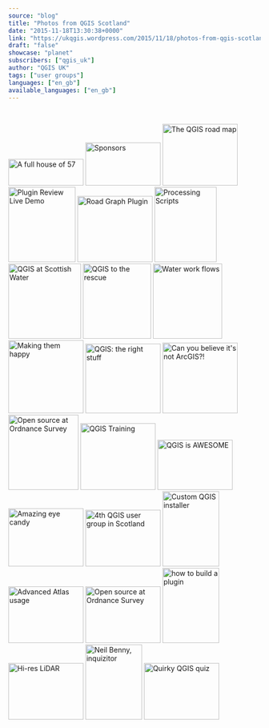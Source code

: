 ```yaml
---
source: "blog"
title: "Photos from QGIS Scotland"
date: "2015-11-18T13:30:38+0000"
link: "https://ukqgis.wordpress.com/2015/11/18/photos-from-qgis-scotland/"
draft: "false"
showcase: "planet"
subscribers: ["qgis_uk"]
author: "QGIS UK"
tags: ["user groups"]
languages: ["en_gb"]
available_languages: ["en_gb"]
---
```


<p>&nbsp;</p>

<a href="https://ukqgis.wordpress.com/2015/11/18/photos-from-qgis-scotland/p1080247_w/#main"><img alt="A full house of 57" class="attachment-thumbnail size-thumbnail" height="53" src="https://ukqgis.wordpress.com/wp-content/uploads/2015/11/p1080247_w.jpg?w=150" width="150" /></a>
<a href="https://ukqgis.wordpress.com/2015/11/18/photos-from-qgis-scotland/p1080266_w/#main"><img alt="Sponsors" class="attachment-thumbnail size-thumbnail" height="86" src="https://ukqgis.wordpress.com/wp-content/uploads/2015/11/p1080266_w.jpg?w=150" width="150" /></a>
<a href="https://ukqgis.wordpress.com/2015/11/18/photos-from-qgis-scotland/p1080246_w/#main"><img alt="The QGIS road map" class="attachment-thumbnail size-thumbnail" height="123" src="https://ukqgis.wordpress.com/wp-content/uploads/2015/11/p1080246_w.jpg?w=150" width="150" /></a>
<a href="https://ukqgis.wordpress.com/2015/11/18/photos-from-qgis-scotland/p1080253_w/#main"><img alt="Plugin Review Live Demo" class="attachment-thumbnail size-thumbnail" height="150" src="https://ukqgis.wordpress.com/wp-content/uploads/2015/11/p1080253_w.jpg?w=134" width="134" /></a>
<a href="https://ukqgis.wordpress.com/2015/11/18/photos-from-qgis-scotland/p1080261_w/#main"><img alt="Road Graph Plugin" class="attachment-thumbnail size-thumbnail" height="132" src="https://ukqgis.wordpress.com/wp-content/uploads/2015/11/p1080261_w.jpg?w=150" width="150" /></a>
<a href="https://ukqgis.wordpress.com/2015/11/18/photos-from-qgis-scotland/p1080262_w/#main"><img alt="Processing Scripts" class="attachment-thumbnail size-thumbnail" height="150" src="https://ukqgis.wordpress.com/wp-content/uploads/2015/11/p1080262_w.jpg?w=124" width="124" /></a>
<a href="https://ukqgis.wordpress.com/2015/11/18/photos-from-qgis-scotland/p1080263_w/#main"><img alt="QGIS at Scottish Water" class="attachment-thumbnail size-thumbnail" height="150" src="https://ukqgis.wordpress.com/wp-content/uploads/2015/11/p1080263_w.jpg?w=145" width="145" /></a>
<a href="https://ukqgis.wordpress.com/2015/11/18/photos-from-qgis-scotland/p1080264_w/#main"><img alt="QGIS to the rescue" class="attachment-thumbnail size-thumbnail" height="150" src="https://ukqgis.wordpress.com/wp-content/uploads/2015/11/p1080264_w.jpg?w=136" width="136" /></a>
<a href="https://ukqgis.wordpress.com/2015/11/18/photos-from-qgis-scotland/p1080265_w/#main"><img alt="Water work flows" class="attachment-thumbnail size-thumbnail" height="150" src="https://ukqgis.wordpress.com/wp-content/uploads/2015/11/p1080265_w.jpg?w=138" width="138" /></a>
<a href="https://ukqgis.wordpress.com/2015/11/18/photos-from-qgis-scotland/p1080258_w/#main"><img alt="Making them happy" class="attachment-thumbnail size-thumbnail" height="146" src="https://ukqgis.wordpress.com/wp-content/uploads/2015/11/p1080258_w.jpg?w=150" width="150" /></a>
<a href="https://ukqgis.wordpress.com/2015/11/18/photos-from-qgis-scotland/p1080259_w/#main"><img alt="QGIS: the right stuff" class="attachment-thumbnail size-thumbnail" height="139" src="https://ukqgis.wordpress.com/wp-content/uploads/2015/11/p1080259_w.jpg?w=150" width="150" /></a>
<a href="https://ukqgis.wordpress.com/2015/11/18/photos-from-qgis-scotland/p1080260_w/#main"><img alt="Can you believe it&#039;s not ArcGIS?!" class="attachment-thumbnail size-thumbnail" height="141" src="https://ukqgis.wordpress.com/wp-content/uploads/2015/11/p1080260_w.jpg?w=150" width="150" /></a>
<a href="https://ukqgis.wordpress.com/2015/11/18/photos-from-qgis-scotland/p1080268_w/#main"><img alt="Open source at Ordnance Survey" class="attachment-thumbnail size-thumbnail" height="150" src="https://ukqgis.wordpress.com/wp-content/uploads/2015/11/p1080268_w.jpg?w=140" width="140" /></a>
<a href="https://ukqgis.wordpress.com/2015/11/18/photos-from-qgis-scotland/p1080272_w/#main"><img alt="QGIS Training" class="attachment-thumbnail size-thumbnail" height="133" src="https://ukqgis.wordpress.com/wp-content/uploads/2015/11/p1080272_w.jpg?w=150" width="150" /></a>
<a href="https://ukqgis.wordpress.com/2015/11/18/photos-from-qgis-scotland/p1080274_w/#main"><img alt="QGIS is AWESOME" class="attachment-thumbnail size-thumbnail" height="100" src="https://ukqgis.wordpress.com/wp-content/uploads/2015/11/p1080274_w.jpg?w=150" width="150" /></a>
<a href="https://ukqgis.wordpress.com/2015/11/18/photos-from-qgis-scotland/p1080275_w/#main"><img alt="Amazing eye candy" class="attachment-thumbnail size-thumbnail" height="116" src="https://ukqgis.wordpress.com/wp-content/uploads/2015/11/p1080275_w.jpg?w=150" width="150" /></a>
<a href="https://ukqgis.wordpress.com/2015/11/18/photos-from-qgis-scotland/img_20151116_094612/#main"><img alt="4th QGIS user group in Scotland" class="attachment-thumbnail size-thumbnail" height="113" src="https://ukqgis.wordpress.com/wp-content/uploads/2015/11/img_20151116_094612.jpg?w=150" width="150" /></a>
<a href="https://ukqgis.wordpress.com/2015/11/18/photos-from-qgis-scotland/img_20151116_103620/#main"><img alt="Custom QGIS installer" class="attachment-thumbnail size-thumbnail" height="150" src="https://ukqgis.wordpress.com/wp-content/uploads/2015/11/img_20151116_103620.jpg?w=113" width="113" /></a>
<a href="https://ukqgis.wordpress.com/2015/11/18/photos-from-qgis-scotland/img_20151116_104905/#main"><img alt="Advanced Atlas usage" class="attachment-thumbnail size-thumbnail" height="113" src="https://ukqgis.wordpress.com/wp-content/uploads/2015/11/img_20151116_104905.jpg?w=150" width="150" /></a>
<a href="https://ukqgis.wordpress.com/2015/11/18/photos-from-qgis-scotland/img_20151116_150347/#main"><img alt="Open source at Ordnance Survey" class="attachment-thumbnail size-thumbnail" height="113" src="https://ukqgis.wordpress.com/wp-content/uploads/2015/11/img_20151116_150347.jpg?w=150" width="150" /></a>
<a href="https://ukqgis.wordpress.com/2015/11/18/photos-from-qgis-scotland/img_20151116_134922/#main"><img alt="how to build a plugin" class="attachment-thumbnail size-thumbnail" height="150" src="https://ukqgis.wordpress.com/wp-content/uploads/2015/11/img_20151116_134922.jpg?w=113" width="113" /></a>
<a href="https://ukqgis.wordpress.com/2015/11/18/photos-from-qgis-scotland/img_20151116_154818/#main"><img alt="Hi-res LiDAR" class="attachment-thumbnail size-thumbnail" height="113" src="https://ukqgis.wordpress.com/wp-content/uploads/2015/11/img_20151116_154818.jpg?w=150" width="150" /></a>
<a href="https://ukqgis.wordpress.com/2015/11/18/photos-from-qgis-scotland/img_20151116_130359/#main"><img alt="Neil Benny, inquizitor" class="attachment-thumbnail size-thumbnail" height="150" src="https://ukqgis.wordpress.com/wp-content/uploads/2015/11/img_20151116_130359.jpg?w=113" width="113" /></a>
<a href="https://ukqgis.wordpress.com/2015/11/18/photos-from-qgis-scotland/img_20151116_130535/#main"><img alt="Quirky QGIS quiz" class="attachment-thumbnail size-thumbnail" height="113" src="https://ukqgis.wordpress.com/wp-content/uploads/2015/11/img_20151116_130535.jpg?w=150" width="150" /></a>

